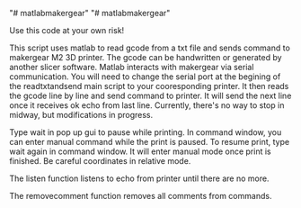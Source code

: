"# matlabmakergear" 
"# matlabmakergear" 

Use this code at your own risk!

This script uses matlab to read gcode from a txt file and sends command to makergear M2 3D printer. The gcode can be handwritten or generated by another slicer software. Matlab interacts with makergear via serial communication. You will need to change the serial port at the begining of the readtxtandsend main script to your cooresponding printer. It then reads the gcode line by line and send command to printer. It will send the next line once it receives ok echo from last line. Currently, there's no way to stop in midway, but modifications in progress.

Type wait in pop up gui to pause while printing. In command window, you can enter manual command while the print is paused. To resume print, type wait again in command window. It will enter manual mode once print is finished. Be careful coordinates in relative mode.

The listen function listens to echo from printer until there are no more.

The removecomment function removes all comments from commands.
